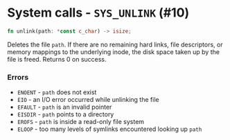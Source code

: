 # System calls - `SYS_UNLINK` (#10)

```rust
fn unlink(path: *const c_char) -> isize;
```

Deletes the file `path`. If there are no remaining hard links, file descriptors, or memory mappings to the
underlying inode, the disk space taken up by the file is freed. Returns 0 on success.

### Errors

- `ENOENT` - `path` does not exist
- `EIO` - an I/O error occurred while unlinking the file
- `EFAULT` - `path` is an invalid pointer
- `EISDIR` - `path` points to a directory
- `EROFS` - `path` is inside a read-only file system
- `ELOOP` - too many levels of symlinks encountered looking up `path`
